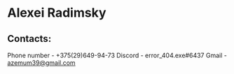 # Alexei Radimsky

## Contacts:
Phone number - +375(29)649-94-73
Discord - error_404.exe#6437
Gmail - azemum39@gmail.com
